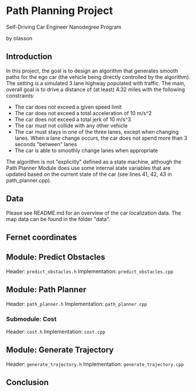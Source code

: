 # Path Planning Project
Self-Driving Car Engineer Nanodegree Program

by olasson

## Introduction

In this project, the goal is to design an algorithm that generates smooth paths for the ego car (the vehicle being directly controlled by the algorithm). The setting is a simulated 3 lane highway populated with traffic. The main, overall goal is to drive a distance of (at least) 4.32 miles with the following constraints:

* The car does not exceed a given speed limit
* The car does not exceed a total acceleration of 10 m/s^2 
* The car does not exceed a total jerk of 10 m/s^3
* The car must not collide with any other vehicle 
* The car must stays in one of the three lanes, except when changing lanes. When a lane change occurs, the car does not spend more than 3 seconds "between" lanes
* The car is able to smoothly change lanes when appropriate

The algorithm is not "explicitly" defined as a state machine, although the Path Planner Module does use some internal state variables that are updated based on the current state of the car (see lines 41, 42, 43 in path_planner.cpp).

## Data 

Please see README.md for an overview of the car localization data. The map data can be found in the folder "data".

## Fernet coordinates

## Module: Predict Obstacles

Header: `predict_obstacles.h`
Implementation: `predict_obstacles.cpp`

## Module: Path Planner 

Header: `path_planner.h`
Implementation: `path_planner.cpp`

### Submodule: Cost
Header: `cost.h`
Implementation: `cost.cpp`

## Module: Generate Trajectory
Header: `generate_trajectory.h`
Implementation: `generate_trajectory.cpp`

## Conclusion

